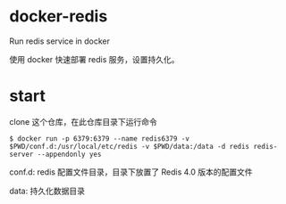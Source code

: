 # docker-redis
Run redis service in docker

使用 docker 快速部署 redis 服务，设置持久化。

# start
clone 这个仓库，在此仓库目录下运行命令
```shell
$ docker run -p 6379:6379 --name redis6379 -v $PWD/conf.d:/usr/local/etc/redis -v $PWD/data:/data -d redis redis-server --appendonly yes
```

conf.d: redis 配置文件目录，目录下放置了 Redis 4.0 版本的配置文件 

data: 持久化数据目录

